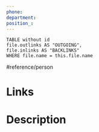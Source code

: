 ```yaml
---
phone: 
department: 
position_:
---
```

```dataview 
TABLE without id
file.outlinks AS "OUTGOING",
file.inlinks AS "BACKLINKS"
WHERE file.name = this.file.name
```
#reference/person
# Links



# Description